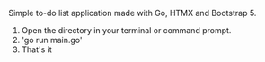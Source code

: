 Simple to-do list application made with Go, HTMX and Bootstrap 5.

1. Open the directory in your terminal or command prompt.
2. 'go run main.go'
3. That's it
